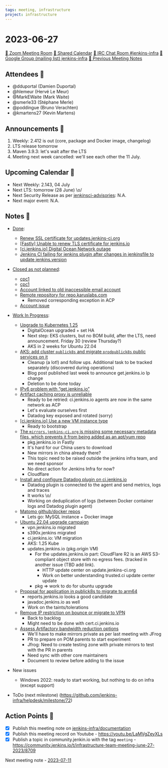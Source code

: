```yaml
---
tags: meeting, infrastructure
project: infrastructure
---
```

<!-- markdownlint-disable MD026-->

# 2023-06-27

[:movie_camera: Zoom Meeting Room](https://zoom.us/j/92454301214?pwd=aEVoUi9EanpaakN3L1ZxRlpDQk5Ddz09)
[:calendar: Shared Calendar](https://jenkins.io/event-calendar/)
[:speech_balloon: IRC Chat Room #jenkins-infra](https://jenkins.io/chat/#jenkins-infra)
[:email: Google Group (mailing list) jenkins-infra](https://groups.google.com/g/jenkins-infra)
[🧠 Previous Meeting Notes](https://github.com/jenkins-infra/documentation/blob/main/meetings/2023-06-20.md)

## Attendees 👥


<!-- Handles are community.jenkins.io handles -->
* @dduportal (Damien Duportal)
* @hlemeur (Hervé Le Meur)
* @MarkEWaite (Mark Waite)
* @smerle33 (Stéphane Merle)
* @poddingue (Bruno Verachten)
* @kmartens27 (Kevin Martens)

## Announcements :loudspeaker:

1. Weekly: 2.412 is out (core, package and Docker image, changelog)
2. LTS release tomorrow
3. Maven 3.9.3: let's wait after the LTS
4. Meeting next week cancelled: we'll see each other the 11 July.

## Upcoming Calendar 📆

* Next Weekly: 2.143, 04 July
* Next LTS: tomorrow (28 June) \o/
* Next Security Release as per [jenkinsci-advisories](https://groups.google.com/g/jenkinsci-advisories): N.A.
* Next major event: N.A.

## Notes :book:


* [Done](https://github.com/jenkins-infra/helpdesk/milestone/72?closed=1):
  * [Renew SSL certificate for updates.jenkins-ci.org](https://github.com/jenkins-infra/helpdesk/issues/3500) 
  * [[Fastly] Unable to renew TLS certificate for jenkins.io](https://github.com/jenkins-infra/helpdesk/issues/3635)
  * [[ci.jenkins.io] Digital Ocean Network outage](https://github.com/jenkins-infra/helpdesk/issues/3633)
  * [Jenkins CI failing for jenkins plugin after changes in jenkinsfile to update jenkins.version](https://github.com/jenkins-infra/helpdesk/issues/3572)

* [Closed as not planned](https://github.com/jenkins-infra/helpdesk/milestone/72?closed=1):

  * [cpc1](https://github.com/jenkins-infra/helpdesk/issues/3637)
  * [cpc1](https://github.com/jenkins-infra/helpdesk/issues/3638)
  * [Account linked to old inaccessible email account](https://github.com/jenkins-infra/helpdesk/issues/3634)
  * [Remote repository for repo.karuslabs.com](https://github.com/jenkins-infra/helpdesk/issues/3115)
      * Removed corresponding exception in ACP 
  * [Account issue ](https://github.com/jenkins-infra/helpdesk/issues/3631)

* [Work In Progress](https://github.com/jenkins-infra/helpdesk/milestone/72):
  * [Upgrade to Kubernetes 1.25](https://github.com/jenkins-infra/helpdesk/issues/3582)
      * DigitalOcean upgraded + set HA
      * Next step: EKS clusters, but no BOM build, after the LTS, need announcement. Friday 30 (review Thursday?)
      * AKS in 2 weeks for Ubuntu 22.04
  * [AKS: add cluster `publick8s` and migrate `prodpublick8s` public services on it](https://github.com/jenkins-infra/helpdesk/issues/3351)
      * Cleanup (a lot!) and follow ups. Additional task to be tracked separately (discovered during operations)
      * Blog post published last week to announce get.jenkins.io Ip change
      * Deletion to be done today
  * [IPv6 problem with “get.jenkins.io”](https://github.com/jenkins-infra/helpdesk/issues/3639)
  * [Artifact caching proxy is unreliable](https://github.com/jenkins-infra/helpdesk/issues/3481)
      * Ready to be retried: ci.jenkins.io agents are now in the same network as ACP
      * Let's evaluate ourselves first
      * Datadog key exposed and rotated (sorry)
  * [[ci.jenkins.io] Use a new VM instance type](https://github.com/jenkins-infra/helpdesk/issues/3535)
      * Ready to bootstrap
  * [The `mirrors.jenkins-ci.org` is missing some necessary metadata files, which prevents it from being added as an apt/yum repo](https://github.com/jenkins-infra/helpdesk/issues/3636)
      * pkg.jenkins.io in Fastly
      * It's hard for our China users to download
      * New mirrors in china already there?
      * This topic need to be raised outside the jenkins infra team, and we need sponsor
      * No direct action for Jenkins Infra for now?
      * Cloudflare
  * [Install and configure Datadog plugin on ci.jenkins.io](https://github.com/jenkins-infra/helpdesk/issues/3573)
      * Datadog plugin is connected to the agent and send metrics, logs and traces
      * It works \o/
      * Working on deduplication of logs (between Docker container logs and Datadog plugin agent)
  * [Matomo github/docker repos](https://github.com/jenkins-infra/helpdesk/issues/3602)
      * Lets go: MySQL instance + Docker image
  * [Ubuntu 22.04 upgrade campaign](https://github.com/jenkins-infra/helpdesk/issues/2982)
      * vpn.jenkins.io migrated
      * s390x.jenkins migrated
      * ci.jenkins.io: VM migration
      * AKS: 1.25 Kube
      * updates.jenkins.io (pkg.origin VM)
          * For the updates.jenkins.io part: CloudFlare R2 is an AWS S3-compliant object store with no egress fees. (tracked in another issue (TBD add link).
             * HTTP update center on update.jenkins-ci.org
             * Work on better understanding trusted.ci update center update
          * pkg => work to do for ubuntu upgrade
  * [Proposal for application in publick8s to migrate to arm64](https://github.com/jenkins-infra/helpdesk/issues/3619)
      * reports.jenkins.io looks a good candidate
      * javadoc.jenkins.io as well
      * Work on the taints/tolerations
  * [Remove IP restriction on bounce or migrate to VPN](https://github.com/jenkins-infra/helpdesk/issues/3624)
      * Back to backlog
      * Might need to be done with cert.ci.jenkins.io
  * [Assess Artifactory bandwidth reduction options](https://github.com/jenkins-infra/helpdesk/issues/3599)
      * We'll have to make mirrors private as per last meeting with JFrog
      * PR to prepare on POM parents to start experiment
      * Jfrog: Need to create testing zone with private mirrors to test with the PR in parents
      * Need sync with other core maintainers
      * Document to review before adding to the issue

* New issues
    * Windows 2022: ready to start working, but nothing to do on infra (except support)

* ToDo (next milestone) (https://github.com/jenkins-infra/helpdesk/milestone/72)

## Action Points :muscle:

<!-- How To: https://github.com/jenkins-infra/runbooks/tree/main/meetings -->
* [x] Publish this meeting note on [jenkins-infra/documentation](https://github.com/jenkins-infra/documentation) 
* [x] Publish this meeting record on Youtube - https://youtu.be/LaMVgZeyXLs
* [x] Publish a topic in community.jenkin.io with the tag `meeting` - https://community.jenkins.io/t/infrastructure-team-meeting-june-27-2023/8709

Next meeting note - [2023-07-11](https://github.com/jenkins-infra/documentation/blob/main/meetings/2023-07-11.md) 